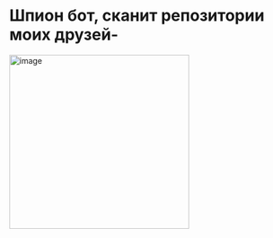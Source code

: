 # Шпион бот, сканит репозитории моих друзей-
<img width="320" height="310" alt="image" src="https://github.com/user-attachments/assets/0e884075-664f-4e97-9c3b-a083b36f6c4a" />
